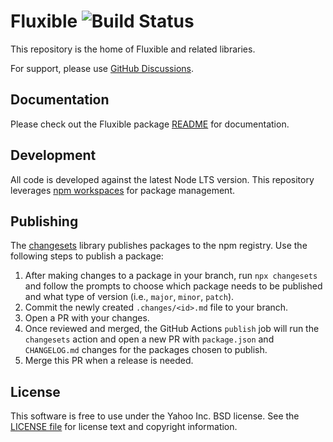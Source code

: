 # Fluxible ![Build Status](https://github.com/yahoo/fluxible/actions/workflows/node.js.yml/badge.svg)

This repository is the home of Fluxible and related libraries.

For support, please use [GitHub Discussions](https://github.com/yahoo/fluxible/discussions).

## Documentation

Please check out the Fluxible package [README](https://github.com/yahoo/fluxible/blob/main/packages/fluxible/README.md) for documentation.

## Development

All code is developed against the latest Node LTS version. This repository leverages [npm workspaces][] for package management.

## Publishing

The [changesets] library publishes packages to the npm registry. Use the following steps to publish a package:

1. After making changes to a package in your branch, run `npx changesets` and follow the prompts to choose which package needs to be published and what type of version (i.e., `major`, `minor`, `patch`).
1. Commit the newly created `.changes/<id>.md` file to your branch.
1. Open a PR with your changes.
1. Once reviewed and merged, the GitHub Actions `publish` job will run the `changesets` action and open a new PR with `package.json` and `CHANGELOG.md` changes for the packages chosen to publish.
1. Merge this PR when a release is needed.

## License

This software is free to use under the Yahoo Inc. BSD license.
See the [LICENSE file] for license text and copyright information.

[changesets]: https://github.com/changesets/changesets
[LICENSE file]: https://github.com/yahoo/fluxible/blob/master/LICENSE.md
[npm workspaces]: https://docs.npmjs.com/cli/v7/using-npm/workspaces
